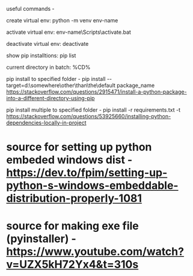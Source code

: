 useful commands -

create virtual env: python -m venv env-name

activate virtual env: env-name\Scripts\activate.bat

deactivate virtual env: deactivate

show pip installtions: pip list

current directory in batch: %CD%

pip install to specified folder - pip install --target=d:\somewhere\other\than\the\default package_name 
https://stackoverflow.com/questions/2915471/install-a-python-package-into-a-different-directory-using-pip

pip install multiple to specified folder - pip install -r requirements.txt -t <path-to-the-lib-directory>
https://stackoverflow.com/questions/53925660/installing-python-dependencies-locally-in-project

# source for setting up python embeded windows dist - https://dev.to/fpim/setting-up-python-s-windows-embeddable-distribution-properly-1081

# source for making exe file (pyinstaller) - https://www.youtube.com/watch?v=UZX5kH72Yx4&t=310s

